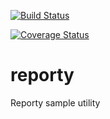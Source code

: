 [![Build Status](https://travis-ci.org/jonathan-perucca/reporty.svg?branch=master)](https://travis-ci.org/jonathan-perucca/reporty)

[![Coverage Status](https://coveralls.io/repos/github/jonathan-perucca/reporty/badge.svg?branch=master)](https://coveralls.io/github/jonathan-perucca/reporty?branch=master)

# reporty
Reporty sample utility

